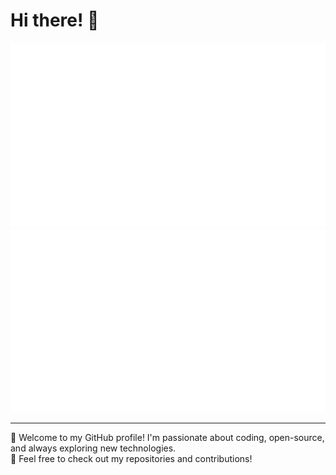 # Hi there! 👋  

<p align="center">
  <a href="https://github.com/Lecheeel/github-stats">
    <img src="https://github.com/Lecheeel/github-stats/blob/master/generated/overview.svg#gh-dark-mode-only" alt="GitHub Stats Overview" />
    <img src="https://github.com/Lecheeel/github-stats/blob/master/generated/languages.svg#gh-dark-mode-only" alt="Top Languages" />
  </a>
</p>

---

🌟 Welcome to my GitHub profile! I'm passionate about coding, open-source, and always exploring new technologies.  
🚀 Feel free to check out my repositories and contributions!  

<!--
## Hi there 👋

**Lecheeel/Lecheeel** is a ✨ _special_ ✨ repository because its `README.md` (this file) appears on your GitHub profile.

Here are some ideas to get you started:

- 🔭 I’m currently working on ...
- 🌱 I’m currently learning ...
- 👯 I’m looking to collaborate on ...
- 🤔 I’m looking for help with ...
- 💬 Ask me about ...
- 📫 How to reach me: ...
- 😄 Pronouns: ...
- ⚡ Fun fact: ...
-->
